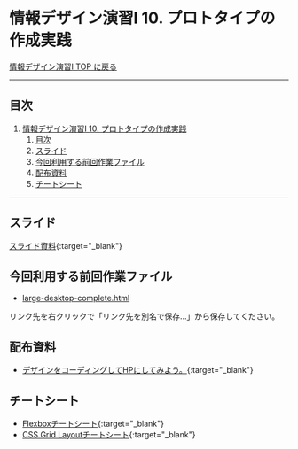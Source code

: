 # 情報デザイン演習I 10. プロトタイプの作成実践

[情報デザイン演習I TOP に戻る](./index.md)

---

## 目次

1. [情報デザイン演習I 10. プロトタイプの作成実践](#情報デザイン演習i-10-プロトタイプの作成実践)
   1. [目次](#目次)
   2. [スライド](#スライド)
   3. [今回利用する前回作業ファイル](#今回利用する前回作業ファイル)
   4. [配布資料](#配布資料)
   5. [チートシート](#チートシート)

---

## スライド

[スライド資料](./id_10slide.pdf){:target="_blank"}

## 今回利用する前回作業ファイル
- [large-desktop-complete.html](asset/large-desktop-complete.html)

リンク先を右クリックで「リンク先を別名で保存...」から保存してください。

## 配布資料
- [デザインをコーディングしてHPにしてみよう。](tex/Lets-CodingPart2.pdf){:target="_blank"}

## チートシート
- [Flexboxチートシート](https://www.webcreatorbox.com/tech/css-flexbox-cheat-sheet#flexbox14){:target="_blank"}
- [CSS Grid Layoutチートシート](https://qiita.com/7dt/items/577ba8eada3380c93dbb){:target="_blank"}
